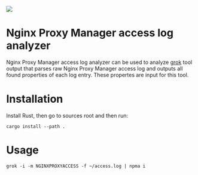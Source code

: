[![](https://tokei.rs/b1/github/aegoroff/npma?category=code)](https://github.com/XAMPPRocky/tokei)

# Nginx Proxy Manager access log analyzer
Nginx Proxy Manager access log analyzer can be used to analyze [grok](https://github.com/aegoroff/grol) tool output that parses 
raw Nginx Proxy Manager access log and outputs all found properties of each log entry. These propertes are input for this tool.

# Installation
Install Rust, then go to sources root and then run:
```shell
cargo install --path .
```
# Usage
```
grok -i -m NGINXPROXYACCESS -f ~/access.log | npma i
```

